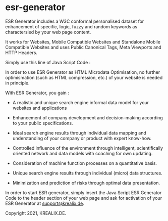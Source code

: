 # esr-generator

ESR Generator includes a W3C conformal personalised dataset for enhancement of specific, logic, fuzzy and random keywords as charactersied by your web page content.

It works for Websites, Mobile Compatible Websites and Standalone Mobile Compatible Websites and uses Public Canonical Tags, Meta Viewports and HTTP Headers.

Simply use this line of Java Script Code : <br>

<script type="text/javascript" src="http://www.krealix.de/yourdomainname/esr_generator_krealix.js"></script>

<p>

In order to use ESR Generator as HTML Microdata Optimisation, no further optimismation (such as HTML compression, etc.) 
of your website is needed in principle.

With ESR Generator, you gain : 

- A realistic and unique search engine informal data model for your websites and applications 

- Enhancement of company development and decision-making according to your public specifications.

- Ideal search engine results through individual data mapping and understanding of your company or product with expert know-how.

- Controlled influence of the environment through intelligent, scientifically oriented network and data models with coaching for own updating.
	
- Consideration of machine function processes on a quantitative basis. 

- Unique search engine results through individual (micro) data structures.

- Minimization and prediction of risks through optimal data presentation.

In order to start ESR generator, simply insert the Java Script ESR Generator Code to the header section of your web page and ask for activation of your ESR Generator at support@krealix.de.

Copyright 2021, 
KREALIX.DE.
